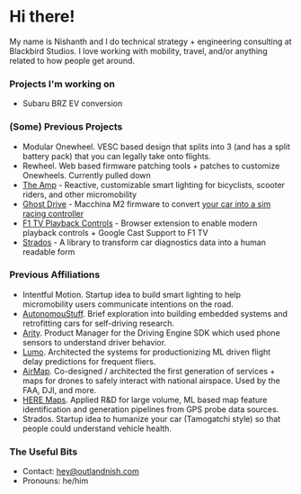 # Hi there!

My name is Nishanth and I do technical strategy + engineering consulting at Blackbird Studios. I love working with mobility, travel, and/or anything related to how people get around.

### Projects I'm working on

- Subaru BRZ EV conversion

### (Some) Previous Projects

- Modular Onewheel. VESC based design that splits into 3 (and has a split battery pack) that you can legally take onto flights.
- Rewheel. Web based firmware patching tools + patches to customize Onewheels. Currently pulled down
- [The Amp](https://docs.ridewithamp.com) - Reactive, customizable smart lighting for bicyclists, scooter riders, and other micromobility
- [Ghost Drive](https://github.com/outlandnish/fw-ghost-drive) - Macchina M2 firmware to convert [your car into a sim racing controller](https://outlandnish.com/hacks/ditch-the-sim-rig-use-your-car-instead)
- [F1 TV Playback Controls](https://github.com/outlandnish/ext-f1-tv) - Browser extension to enable modern playback controls + Google Cast Support to F1 TV
- [Strados](https://github.com/outlandnish/strados) - A library to transform car diagnostics data into a human readable form

### Previous Affiliations

- Intentful Motion. Startup idea to build smart lighting to help micromobility users communicate intentions on the road.
- [AutonomouStuff](https://autonomoustuff.com/). Brief exploration into building embedded systems and retrofitting cars for self-driving research.
- [Arity](https://www.arity.com/). Product Manager for the Driving Engine SDK which used phone sensors to understand driver behavior.
- [Lumo](https://www.thinklumo.com/). Architected the systems for productionizing ML driven flight delay predictions for frequent fliers.
- [AirMap](https://www.airmap.com). Co-designed / architected the first generation of services + maps for drones to safely interact with national airspace. Used by the FAA, DJI, and more.
- [HERE Maps](https://www.here.com/). Applied R&D for large volume, ML based map feature identification and generation pipelines from GPS probe data sources.
- Strados. Startup idea to humanize your car (Tamogatchi style) so that people could understand vehicle health.

### The Useful Bits

- Contact: [hey@outlandnish.com](mailto:hey@outlandnish.com)
- Pronouns: he/him
